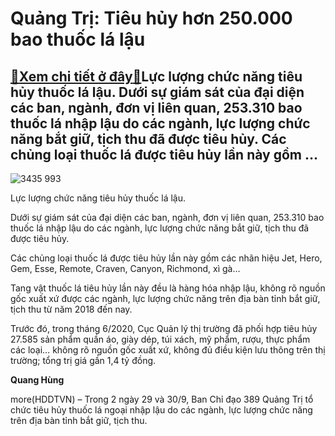 Quảng Trị: Tiêu hủy hơn 250.000 bao thuốc lá lậu
================================================

[:gift:Xem chi tiết ở đây:gift:](https://hddtvn.com/quang-tri-tieu-huy-hon-250-000-bao-thuoc-la-lau/)Lực lượng chức năng tiêu hủy thuốc lá lậu. Dưới sự giám sát của đại diện các ban, ngành, đơn vị liên quan, 253.310 bao thuốc lá nhập lậu do các ngành, lực lượng chức năng bắt giữ, tịch thu đã được tiêu hủy. Các chủng loại thuốc lá được tiêu hủy lần này gồm …
------------------------------------------------------------------------------------------------------------------------------------------------------------------------------------------------------------------------------------------------------------------





![3435 993](https://hddtvn.com/wp-content/uploads/2021/01/3435_993-2.jpg "Lực lượng chức năng tiêu hủy thuốc lá lậu.")


Lực lượng chức năng tiêu hủy thuốc lá lậu.



Dưới sự giám sát của đại diện các ban, ngành, đơn vị liên quan, 253.310 bao thuốc lá nhập lậu do các ngành, lực lượng chức năng bắt giữ, tịch thu đã được tiêu hủy.


Các chủng loại thuốc lá được tiêu hủy lần này gồm các nhãn hiệu Jet, Hero, Gem, Esse, Remote, Craven, Canyon, Richmond, xì gà…


Tang vật thuốc lá tiêu hủy lần này đều là hàng hóa nhập lậu, không rõ nguồn gốc xuất xứ được các ngành, lực lượng chức năng trên địa bàn tỉnh bắt giữ, tịch thu từ năm 2018 đến nay.


Trước đó, trong tháng 6/2020, Cục Quản lý thị trường đã phối hợp tiêu hủy 27.585 sản phẩm quần áo, giày dép, túi xách, mỹ phẩm, rượu, thực phẩm các loại… không rõ nguồn gốc xuất xứ, không đủ điều kiện lưu thông trên thị trường; tổng trị giá gần 1,4 tỷ đồng.




**Quang Hùng**



more(HDDTVN) – Trong 2 ngày 29 và 30/9, Ban Chỉ đạo 389 Quảng Trị tổ chức tiêu hủy thuốc lá ngoại nhập lậu do các ngành, lực lượng chức năng trên địa bàn tỉnh bắt giữ, tịch thu.

